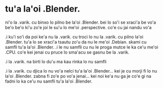 # tu'a la'oi .Blender.
ni'o la .varik. cu binxo lo pilno be la'oi .Blender. bei lo so'i se xraci'a be vo'a be'o be'o ki'u zo'e joi le su'u lo me'oi .perspective. co'e cu jai nandu vo'a

.i ku'i so'i da poi ke'a nu la .varik. cu troci lo nu la .varik. cu pilno la'oi .Blender. tu'a lo se xraci'a tsautu zo'u da nu le me'oi .Debian. skami cu samfli tu'a la'oi .Blender.  .i le nu samfli cu nu le proga mutce le ka ce'u me'oi .CPU. co'e kei jenai cu pruce lo sma'acu se gasnu be la .varik.

.i la .varik. na birti lo du'u ma kau rinka lo nu samfli

.i la .varik. cu djica lo nu vo'a nelci tu'a la'oi .Blender... kei je cu morji fi lo nu la'oi .Blender. zabna fi zo'e po vo'a jenai... kei noi ke'a nu ga je co'e gi na fadni lo ka ce'u nu samfli tu'a la'oi .Blender.

